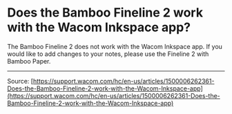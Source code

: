 # Does the Bamboo Fineline 2 work with the Wacom Inkspace app?

The Bamboo Fineline 2 does not work with the Wacom Inkspace app. If you would like to add changes to your notes, please use the Fineline 2 with Bamboo Paper.

---
Source: [https://support.wacom.com/hc/en-us/articles/1500006262361-Does-the-Bamboo-Fineline-2-work-with-the-Wacom-Inkspace-app](https://support.wacom.com/hc/en-us/articles/1500006262361-Does-the-Bamboo-Fineline-2-work-with-the-Wacom-Inkspace-app)
